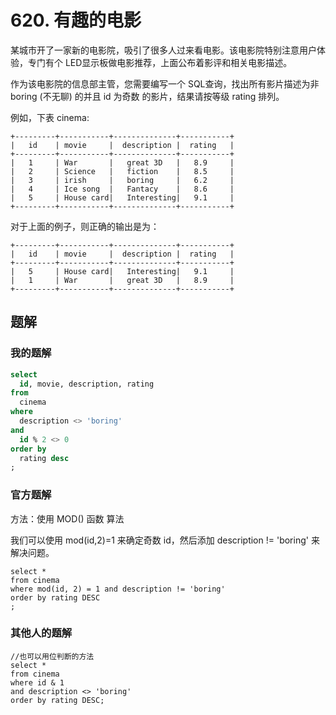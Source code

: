 # 620. 有趣的电影

某城市开了一家新的电影院，吸引了很多人过来看电影。该电影院特别注意用户体验，专门有个 LED显示板做电影推荐，上面公布着影评和相关电影描述。

作为该电影院的信息部主管，您需要编写一个 SQL查询，找出所有影片描述为非 boring (不无聊) 的并且 id 为奇数 的影片，结果请按等级 rating 排列。

例如，下表 cinema:

```
+---------+-----------+--------------+-----------+
|   id    | movie     |  description |  rating   |
+---------+-----------+--------------+-----------+
|   1     | War       |   great 3D   |   8.9     |
|   2     | Science   |   fiction    |   8.5     |
|   3     | irish     |   boring     |   6.2     |
|   4     | Ice song  |   Fantacy    |   8.6     |
|   5     | House card|   Interesting|   9.1     |
+---------+-----------+--------------+-----------+
```



对于上面的例子，则正确的输出是为：

```
+---------+-----------+--------------+-----------+
|   id    | movie     |  description |  rating   |
+---------+-----------+--------------+-----------+
|   5     | House card|   Interesting|   9.1     |
|   1     | War       |   great 3D   |   8.9     |
+---------+-----------+--------------+-----------+
```



## 题解

### 我的题解

```sql
select
  id, movie, description, rating
from 
  cinema
where
  description <> 'boring'
and 
  id % 2 <> 0
order by 
  rating desc
;
```



### 官方题解

方法：使用 MOD() 函数
算法

我们可以使用 mod(id,2)=1 来确定奇数 id，然后添加 description != 'boring' 来解决问题。

```mysql
select *
from cinema
where mod(id, 2) = 1 and description != 'boring'
order by rating DESC
;
```



### 其他人的题解

```mysql
//也可以用位判断的方法
select *
from cinema
where id & 1 
and description <> 'boring'
order by rating DESC;
```

